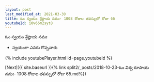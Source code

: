 ```yaml
---
layout: post
last_modified_at: 2021-03-30
title: ఓం స్వయం శ్రేష్ఠాయ నమః- 1008 రోజుల తపస్సులో రోజు 66
youtubeId: iOv66m2syt8
---
```

 
 
 ఓం స్వయం శ్రేష్ఠాయ నమః  
 
 -  స్వయంగా ఎవరు గొప్పవారు 
 
  
 
  
 
 
 
 
 
 


{% include youtubePlayer.html id=page.youtubeId %}
 
[Next]({{ site.baseurl }}{% link  split2/_posts/2018-10-23-ఓం విశ్వ రూపాయ నమః- 1008 రోజుల తపస్సులో రోజు 65.md%})
 
